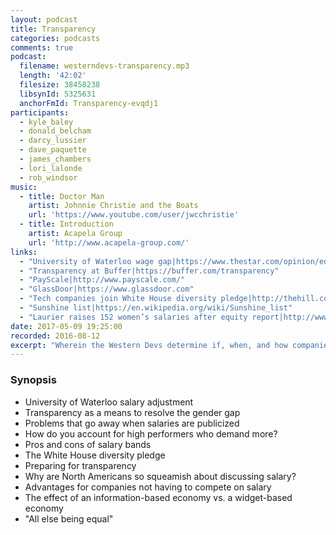 ```yaml
---
layout: podcast
title: Transparency
categories: podcasts
comments: true
podcast:
  filename: westerndevs-transparency.mp3
  length: '42:02'
  filesize: 38458238
  libsynId: 5325631
  anchorFmId: Transparency-evqdj1
participants:
  - kyle_baley
  - donald_belcham
  - darcy_lussier
  - dave_paquette
  - james_chambers
  - lori_lalonde
  - rob_windsor
music:
  - title: Doctor Man
    artist: Johnnie Christie and the Boats
    url: 'https://www.youtube.com/user/jwcchristie'
  - title: Introduction
    artist: Acapela Group
    url: 'http://www.acapela-group.com/'
links:
  - "University of Waterloo wage gap|https://www.thestar.com/opinion/editorials/2016/08/08/university-of-waterloo-must-resolve-the-root-causes-of-the-pay-gap-between-male-and-female-faculty-members-editorial.html"
  - "Transparency at Buffer|https://buffer.com/transparency"
  - "PayScale|http://www.payscale.com/"
  - "GlassDoor|https://www.glassdoor.com"
  - "Tech companies join White House diversity pledge|http://thehill.com/policy/technology/284517-white-house-pressures-30-tech-companies-to-sign-diversity-pledge"
  - "Sunshine list|https://en.wikipedia.org/wiki/Sunshine_list"
  - "Laurier raises 152 women’s salaries after equity report|http://www.therecord.com/news-story/7294215-laurier-raises-152-women-s-salaries-after-equity-report/"
date: 2017-05-09 19:25:00
recorded: 2016-08-12
excerpt: "Wherein the Western Devs determine if, when, and how companies should publish salary and diversity numbers"
---
```


### Synopsis

* University of Waterloo salary adjustment
* Transparency as a means to resolve the gender gap
* Problems that go away when salaries are publicized
* How do you account for high performers who demand more?
* Pros and cons of salary bands
* The White House diversity pledge
* Preparing for transparency
* Why are North Americans so squeamish about discussing salary?
* Advantages for companies not having to compete on salary
* The effect of an information-based economy vs. a widget-based economy
* "All else being equal"
